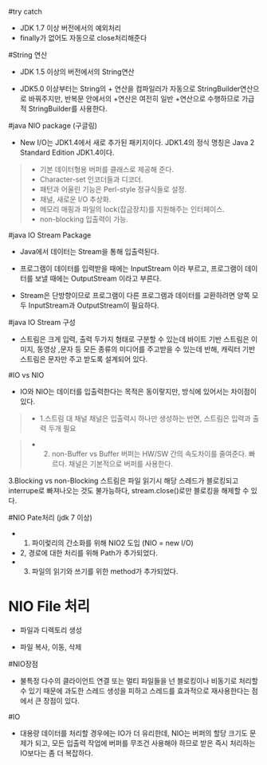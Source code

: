 ﻿#try catch

- JDK 1.7 이상 버전에서의 예외처리
- finally가 없어도 자동으로 close처리해준다

#String 연산
- JDK 1.5 이상의 버전에서의 String연산

- JDK5.0 이상부터는 String의 + 연산을 컴파일러가 자동으로  StringBuilder연산으로 바꿔주지만, 반복문 안에서의 +연산은 여전히 일반 +연산으로 수행하므로 가급적 StringBuilder를 사용한다.


#java NIO package (구글링)

- New I/O는 JDK1.4에서 새로 추가된 패키지이다. JDK1.4의 정식 명칭은 Java 2 Standard Edition JDK1.4이다.

> - 기본 데이터형용 버퍼를 클래스로 제공해 준다.
> - Character-set 인코더들과 디코더.
> - 패턴과 어울린 기능은 Perl-style 정규식들로 설정.
> - 채널, 새로운 I/O 추상화.
> - 메모리 매핑과 파일의 lock(잡금장치)를 지원해주는 인터페이스.
> - non-blocking 입출력이 가능.

#java IO Stream Package
 - Java에서 데이터는 Stream을 통해 입출력된다. 
 
- 프로그램이 데이터를 입력받을 때에는 InputStream 이라 부르고, 프로그램이 데이터를 보낼 때에는 OutputStream 이라고 부른다.

 - Stream은 단방향이므로 프로그램이 다른 프로그램과 데이터를 교환하려면 양쪽 모두 InputStream과 OutputStream이 필요하다.


#java IO Stream 구성
 - 스트림은 크게 입력, 출력 두가지 형태로 구분할 수 있는데 바이트 기반 스트림은 이미지, 동영상 ,문자 등 모든 종류의 미디어를 주고받을 수 있는데 반해, 캐릭터 기반 스트림은 문자만 주고 받도록 설계되어 있다.

#IO vs NIO

 - IO와 NIO는 데이터를 입출력한다는 목적은 동이랗지만, 방식에 있어서는 차이점이 있다.

> - 1.스트림 대 채널
채널은 입출력시 하나만 생성하는 반면, 스트림은 입력과 출력 두개 필요

> - 2. non-Buffer vs Buffer
버퍼는 HW/SW 간의 속도차이를 줄여준다. 빠르다. 채널은 기본적으로 버퍼를 사용한다.

3.Blocking vs non-Blocking
스트림은 파일 읽기시 해당 스레드가 블로킹되고 ‌interrupe로 빠져나오는 것도 불가능하다, stream.close()로만 블로킹을 해제할 수 있다.

#NIO Pate처리 (jdk 7 이상)

 - 1. 파이렃리의 간소화를 위해 NIO2 도입 (NIO = new I/O)
 - 2, 경로에 대한 처리를 위해 Path가 추가되었다.
 - 3. 파일의 읽기와 쓰기를 위한 method가 추가되었다.


# NIO File 처리

- 파일과 디렉토리 생성

- 파일 복사, 이동, 삭제


#NIO장점
- 불특정 다수의 클라이언트 연결 또는 멀티 파일들을 넌 블로킹이나 비동기로 처리할 수 있기 때문에 과도한 스레드 생성을 피하고 스레드를 효과적으로 재사용한다는 점에서 큰 장점이 있다.

#IO
- 대용량 데이터를 처리할 경우에는 IO가 더 유리한데, NIO는 버퍼의 할당 크기도 문제가 되고, 모든 입출력 작업에 버퍼를 무조건 사용해야 하므로 받은 즉시 처리하는 IO보다는 좀 더 복잡하다.
